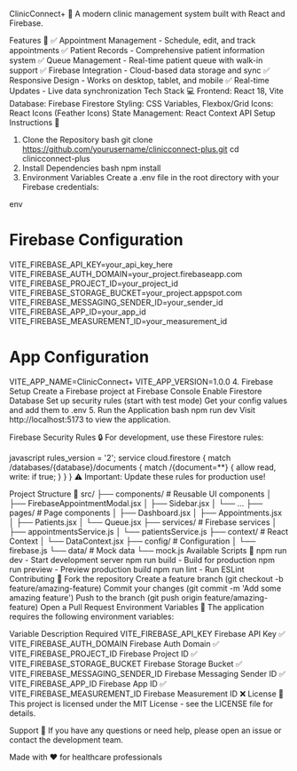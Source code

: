 ClinicConnect+ 🏥
A modern clinic management system built with React and Firebase.

Features 🚀
✅ Appointment Management - Schedule, edit, and track appointments
✅ Patient Records - Comprehensive patient information system
✅ Queue Management - Real-time patient queue with walk-in support
✅ Firebase Integration - Cloud-based data storage and sync
✅ Responsive Design - Works on desktop, tablet, and mobile
✅ Real-time Updates - Live data synchronization
Tech Stack 💻
Frontend: React 18, Vite
Database: Firebase Firestore
Styling: CSS Variables, Flexbox/Grid
Icons: React Icons (Feather Icons)
State Management: React Context API
Setup Instructions 🔧

1. Clone the Repository
   bash
   git clone https://github.com/yourusername/clinicconnect-plus.git
   cd clinicconnect-plus
2. Install Dependencies
   bash
   npm install
3. Environment Variables
   Create a .env file in the root directory with your Firebase credentials:

env

# Firebase Configuration

VITE_FIREBASE_API_KEY=your_api_key_here
VITE_FIREBASE_AUTH_DOMAIN=your_project.firebaseapp.com
VITE_FIREBASE_PROJECT_ID=your_project_id
VITE_FIREBASE_STORAGE_BUCKET=your_project.appspot.com
VITE_FIREBASE_MESSAGING_SENDER_ID=your_sender_id
VITE_FIREBASE_APP_ID=your_app_id
VITE_FIREBASE_MEASUREMENT_ID=your_measurement_id

# App Configuration

VITE_APP_NAME=ClinicConnect+
VITE_APP_VERSION=1.0.0 4. Firebase Setup
Create a Firebase project at Firebase Console
Enable Firestore Database
Set up security rules (start with test mode)
Get your config values and add them to .env 5. Run the Application
bash
npm run dev
Visit http://localhost:5173 to view the application.

Firebase Security Rules 🔒
For development, use these Firestore rules:

javascript
rules_version = '2';
service cloud.firestore {
match /databases/{database}/documents {
match /{document=\*\*} {
allow read, write: if true;
}
}
}
⚠️ Important: Update these rules for production use!

Project Structure 📁
src/
├── components/ # Reusable UI components
│ ├── FirebaseAppointmentModal.jsx
│ ├── Sidebar.jsx
│ └── ...
├── pages/ # Page components
│ ├── Dashboard.jsx
│ ├── Appointments.jsx
│ ├── Patients.jsx
│ └── Queue.jsx
├── services/ # Firebase services
│ ├── appointmentsService.js
│ └── patientsService.js
├── context/ # React Context
│ └── DataContext.jsx
├── config/ # Configuration
│ └── firebase.js
└── data/ # Mock data
└── mock.js
Available Scripts 📜
npm run dev - Start development server
npm run build - Build for production
npm run preview - Preview production build
npm run lint - Run ESLint
Contributing 🤝
Fork the repository
Create a feature branch (git checkout -b feature/amazing-feature)
Commit your changes (git commit -m 'Add some amazing feature')
Push to the branch (git push origin feature/amazing-feature)
Open a Pull Request
Environment Variables 🔐
The application requires the following environment variables:

Variable Description Required
VITE_FIREBASE_API_KEY Firebase API Key ✅
VITE_FIREBASE_AUTH_DOMAIN Firebase Auth Domain ✅
VITE_FIREBASE_PROJECT_ID Firebase Project ID ✅
VITE_FIREBASE_STORAGE_BUCKET Firebase Storage Bucket ✅
VITE_FIREBASE_MESSAGING_SENDER_ID Firebase Messaging Sender ID ✅
VITE_FIREBASE_APP_ID Firebase App ID ✅
VITE_FIREBASE_MEASUREMENT_ID Firebase Measurement ID ❌
License 📄
This project is licensed under the MIT License - see the LICENSE file for details.

Support 💬
If you have any questions or need help, please open an issue or contact the development team.

Made with ❤️ for healthcare professionals
